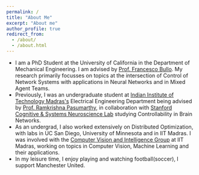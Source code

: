 ```yaml
---
permalink: /
title: "About Me"
excerpt: "About me"
author_profile: true
redirect_from: 
  - /about/
  - /about.html
---
```

- I am a PhD Student at the University of California in the Department of Mechanical Engineering. I am advised by [Prof. Francesco Bullo](http://motion.me.ucsb.edu/index.html). My research primarily focusses on topics at the intersection of Control of Network Systems with applications in Neural Networks and in Mixed Agent Teams. 
- Previously, I was an undergraduate student at [Indian Institute of Technology Madras's](https://www.iitm.ac.in/) Electrical Engineering Department being advised by [Prof. Ramkrishna Pasumarthy](http://www.ee.iitm.ac.in/ramkrishna/), in collaboration with [Stanford Cognitive & Systems Neuroscience Lab](https://med.stanford.edu/scsnl.html) studying Controllability in Brain Networks. 
- As an undergrad, I also worked extensively on Distributed Optimization, with labs in UC San Diego, University of Minnesota and in IIT Madras. I was involved with the [Computer Vision and Intelligence Group](https://iitmcvg.github.io/) at IIT Madras, working on topics in Computer Vision, Machine Learning and their applications.
- In my leisure time, I enjoy playing and watching football(soccer), I support Manchester United.